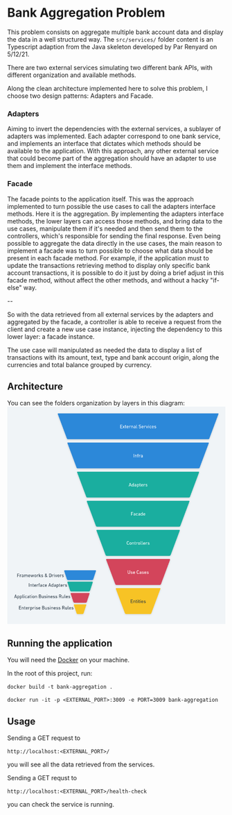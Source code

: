 # Bank Aggregation Problem

This problem consists on aggregate multiple bank account data and display the data in a well structured way. The `src/services/` folder content is an Typescript adaption from the Java skeleton developed by Par Renyard on 5/12/21.

There are two external services simulating two different bank APIs, with different organization and available methods.

Along the clean architecture implemented here to solve this problem, I choose two design patterns: Adapters and Facade.

### Adapters

Aiming to invert the dependencies with the external services, a sublayer of adapters was implemented. Each adapter correspond to one bank service, and implements an interface that dictates which methods should be available to the application. With this approach, any other external service that could become part of the aggregation should have an adapter to use them and implement the interface methods.

### Facade

The facade points to the application itself. This was the approach implemented to turn possible the use cases to call the adapters interface methods. Here it is the aggregation. By implementing the adapters interface methods, the lower layers can access those methods, and bring data to the use cases, manipulate them if it's needed and then send them to the controllers, which's responsible for sending the final response. Even being possible to aggregate the data directly in the use cases, the main reason to implement a facade was to turn possible to choose what data should be present in each facade method. For example, if the application must to update the transactions retrieving method to display only specific bank account transactions, it is possible to do it just by doing a brief adjust in this facade method, without affect the other methods, and without a hacky "if-else" way.

--

So with the data retrieved from all external services by the adapters and aggregated by the facade, a controller is able to receive a request from the client and create a new use case instance, injecting the dependency to this lower layer: a facade instance.

The use case will manipulated as needed the data to display a list of transactions with its amount, text, type and bank account origin, along the currencies and total balance grouped by currency.

## Architecture

You can see the folders organization by layers in this diagram:
![architecture](./assets/architecture.png)

## Running the application

You will need the [Docker](https://www.docker.com/) on your machine.

In the root of this project, run:

```
docker build -t bank-aggregation .
```

```
docker run -it -p <EXTERNAL_PORT>:3009 -e PORT=3009 bank-aggregation
```

## Usage

Sending a GET request to

```
http://localhost:<EXTERNAL_PORT>/
```

you will see all the data retrieved from the services.

Sending a GET requst to

```
http://localhost:<EXTERNAL_PORT>/health-check
```

you can check the service is running.
